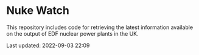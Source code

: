 # Nuke Watch

This repository includes code for retrieving the latest information available on the output of EDF nuclear power plants in the UK.

Last updated: 2022-09-03 22:09